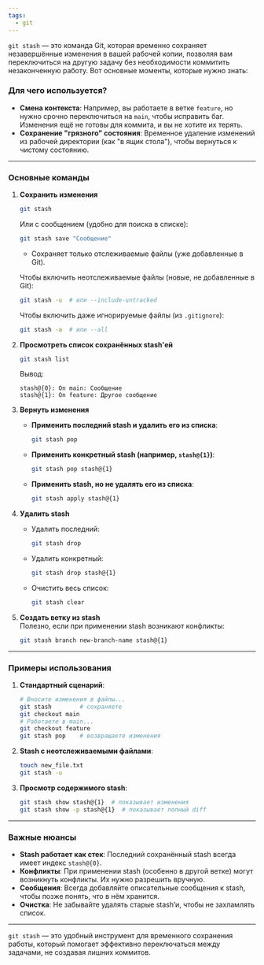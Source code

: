 ```yaml
---
tags:
  - git
---
```


`git stash` — это команда Git, которая временно сохраняет незавершённые изменения в вашей рабочей копии, позволяя вам переключиться на другую задачу без необходимости коммитить незаконченную работу. Вот основные моменты, которые нужно знать:

### Для чего используется?
- **Смена контекста**: Например, вы работаете в ветке `feature`, но нужно срочно переключиться на `main`, чтобы исправить баг. Изменения ещё не готовы для коммита, и вы не хотите их терять.
- **Сохранение "грязного" состояния**: Временное удаление изменений из рабочей директории (как "в ящик стола"), чтобы вернуться к чистому состоянию.

---

### Основные команды
1. **Сохранить изменения**  
   ```bash
   git stash
   ```
   Или с сообщением (удобно для поиска в списке):
   ```bash
   git stash save "Сообщение"
   ```
   - Сохраняет только отслеживаемые файлы (уже добавленные в Git).

   Чтобы включить неотслеживаемые файлы (новые, не добавленные в Git):
   ```bash
   git stash -u  # или --include-untracked
   ```

   Чтобы включить даже игнорируемые файлы (из `.gitignore`):
   ```bash
   git stash -a  # или --all
   ```

2. **Просмотреть список сохранённых stash'ей**  
   ```bash
   git stash list
   ```
   Вывод:
   ```
   stash@{0}: On main: Сообщение
   stash@{1}: On feature: Другое сообщение
   ```

3. **Вернуть изменения**  
   - **Применить последний stash и удалить его из списка**:
     ```bash
     git stash pop
     ```
   - **Применить конкретный stash (например, `stash@{1}`)**:
     ```bash
     git stash pop stash@{1}
     ```
   - **Применить stash, но не удалять его из списка**:
     ```bash
     git stash apply stash@{1}
     ```

4. **Удалить stash**  
   - Удалить последний:
     ```bash
     git stash drop
     ```
   - Удалить конкретный:
     ```bash
     git stash drop stash@{1}
     ```
   - Очистить весь список:
     ```bash
     git stash clear
     ```

5. **Создать ветку из stash**  
   Полезно, если при применении stash возникают конфликты:
   ```bash
   git stash branch new-branch-name stash@{1}
   ```

---

### Примеры использования
1. **Стандартный сценарий**:
   ```bash
   # Вносите изменения в файлы...
   git stash        # сохраняете
   git checkout main
   # Работаете в main...
   git checkout feature
   git stash pop    # возвращаете изменения
   ```

2. **Stash с неотслеживаемыми файлами**:
   ```bash
   touch new_file.txt
   git stash -u
   ```

3. **Просмотр содержимого stash**:
   ```bash
   git stash show stash@{1}  # показывает изменения
   git stash show -p stash@{1}  # показывает полный diff
   ```

---

### Важные нюансы
- **Stash работает как стек**: Последний сохранённый stash всегда имеет индекс `stash@{0}`.
- **Конфликты**: При применении stash (особенно в другой ветке) могут возникнуть конфликты. Их нужно разрешить вручную.
- **Сообщения**: Всегда добавляйте описательные сообщения к stash, чтобы позже понять, что в нём хранится.
- **Очистка**: Не забывайте удалять старые stash’и, чтобы не захламлять список.

---

`git stash` — это удобный инструмент для временного сохранения работы, который помогает эффективно переключаться между задачами, не создавая лишних коммитов.